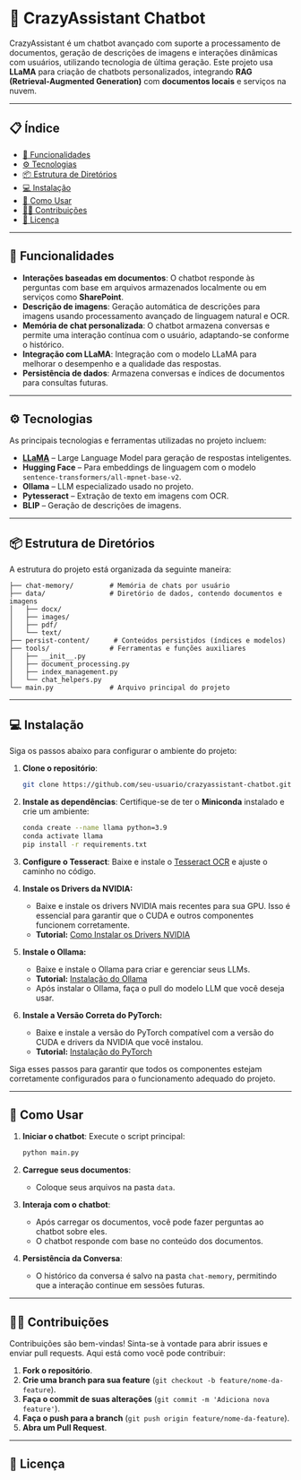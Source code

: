 
# 🤖 CrazyAssistant Chatbot

CrazyAssistant é um chatbot avançado com suporte a processamento de documentos, geração de descrições de imagens e interações dinâmicas com usuários, utilizando tecnologia de última geração. Este projeto usa **LLaMA** para criação de chatbots personalizados, integrando **RAG (Retrieval-Augmented Generation)** com **documentos locais** e serviços na nuvem.

---

## 📋 Índice
- [🚀 Funcionalidades](#-funcionalidades)
- [⚙️ Tecnologias](#-tecnologias)
- [📦 Estrutura de Diretórios](#-estrutura-de-diretórios)
- [💻 Instalação](#-instalação)
- [📝 Como Usar](#-como-usar)
- [🙋‍♀️ Contribuições](#-contribuições)
- [🔐 Licença](#-licença)

---

## 🚀 Funcionalidades
- **Interações baseadas em documentos**: O chatbot responde às perguntas com base em arquivos armazenados localmente ou em serviços como **SharePoint**.
- **Descrição de imagens**: Geração automática de descrições para imagens usando processamento avançado de linguagem natural e OCR.
- **Memória de chat personalizada**: O chatbot armazena conversas e permite uma interação contínua com o usuário, adaptando-se conforme o histórico.
- **Integração com LLaMA**: Integração com o modelo LLaMA para melhorar o desempenho e a qualidade das respostas.
- **Persistência de dados**: Armazena conversas e índices de documentos para consultas futuras.

---

## ⚙️ Tecnologias
As principais tecnologias e ferramentas utilizadas no projeto incluem:
- [**LLaMA**](https://github.com/facebookresearch/llama) – Large Language Model para geração de respostas inteligentes.
- **Hugging Face** – Para embeddings de linguagem com o modelo `sentence-transformers/all-mpnet-base-v2`.
- **Ollama** – LLM especializado usado no projeto.
- **Pytesseract** – Extração de texto em imagens com OCR.
- **BLIP** – Geração de descrições de imagens.

---

## 📦 Estrutura de Diretórios

A estrutura do projeto está organizada da seguinte maneira:

```
├── chat-memory/         # Memória de chats por usuário
├── data/                # Diretório de dados, contendo documentos e imagens
│   ├── docx/
│   ├── images/
│   ├── pdf/
│   └── text/
├── persist-content/      # Conteúdos persistidos (índices e modelos)
├── tools/               # Ferramentas e funções auxiliares
│   ├── __init__.py
│   ├── document_processing.py
│   ├── index_management.py
│   └── chat_helpers.py
└── main.py              # Arquivo principal do projeto
```

---

## 💻 Instalação

Siga os passos abaixo para configurar o ambiente do projeto:

1. **Clone o repositório**:
   ```bash
   git clone https://github.com/seu-usuario/crazyassistant-chatbot.git
   ```

2. **Instale as dependências**:
   Certifique-se de ter o **Miniconda** instalado e crie um ambiente:
   ```bash
   conda create --name llama python=3.9
   conda activate llama
   pip install -r requirements.txt
   ```

3. **Configure o Tesseract**:
   Baixe e instale o [Tesseract OCR](https://github.com/tesseract-ocr/tesseract) e ajuste o caminho no código.


4. **Instale os Drivers da NVIDIA:**
   - Baixe e instale os drivers NVIDIA mais recentes para sua GPU. Isso é essencial para garantir que o CUDA e outros componentes funcionem corretamente.
   - **Tutorial:** [Como Instalar os Drivers NVIDIA](https://www.youtube.com/watch?v=r7Am-ZGMef8)


5. **Instale o Ollama:**
   - Baixe e instale o Ollama para criar e gerenciar seus LLMs.
   - **Tutorial:** [Instalação do Ollama](https://github.com/ollama/ollama)
   - Após instalar o Ollama, faça o pull do modelo LLM que você deseja usar.

5. **Instale a Versão Correta do PyTorch:**
   - Baixe e instale a versão do PyTorch compatível com a versão do CUDA e drivers da NVIDIA que você instalou.
   - **Tutorial:** [Instalação do PyTorch](https://pytorch.org/get-started/locally/)

Siga esses passos para garantir que todos os componentes estejam corretamente configurados para o funcionamento adequado do projeto.

---

## 📝 Como Usar

1. **Iniciar o chatbot**:
   Execute o script principal:
   ```bash
   python main.py
   ```

2. **Carregue seus documentos**:
   - Coloque seus arquivos na pasta `data`.

3. **Interaja com o chatbot**:
   - Após carregar os documentos, você pode fazer perguntas ao chatbot sobre eles.
   - O chatbot responde com base no conteúdo dos documentos.

4. **Persistência da Conversa**:
   - O histórico da conversa é salvo na pasta `chat-memory`, permitindo que a interação continue em sessões futuras.

---

## 🙋‍♀️ Contribuições

Contribuições são bem-vindas! Sinta-se à vontade para abrir issues e enviar pull requests. Aqui está como você pode contribuir:

1. **Fork o repositório**.
2. **Crie uma branch para sua feature** (`git checkout -b feature/nome-da-feature`).
3. **Faça o commit de suas alterações** (`git commit -m 'Adiciona nova feature'`).
4. **Faça o push para a branch** (`git push origin feature/nome-da-feature`).
5. **Abra um Pull Request**.

---

## 🔐 Licença
